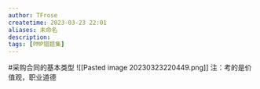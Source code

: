 ```yaml
---
author: TFrose
createtime: 2023-03-23 22:01
aliases: 未命名
description:
tags: [PMP错题集]
---
```


#采购合同的基本类型
![[Pasted image 20230323220449.png]]
注：考的是价值观，职业道德